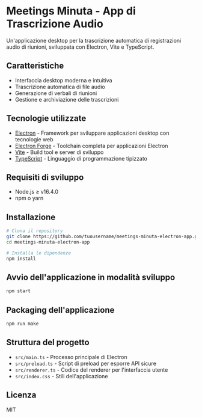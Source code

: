 # Meetings Minuta - App di Trascrizione Audio

Un'applicazione desktop per la trascrizione automatica di registrazioni audio di riunioni, sviluppata con Electron, Vite e TypeScript.

## Caratteristiche

- Interfaccia desktop moderna e intuitiva
- Trascrizione automatica di file audio
- Generazione di verbali di riunioni
- Gestione e archiviazione delle trascrizioni

## Tecnologie utilizzate

- [Electron](https://www.electronjs.org/) - Framework per sviluppare applicazioni desktop con tecnologie web
- [Electron Forge](https://www.electronforge.io/) - Toolchain completa per applicazioni Electron
- [Vite](https://vitejs.dev/) - Build tool e server di sviluppo
- [TypeScript](https://www.typescriptlang.org/) - Linguaggio di programmazione tipizzato

## Requisiti di sviluppo

- Node.js ≥ v16.4.0
- npm o yarn

## Installazione

```bash
# Clona il repository
git clone https://github.com/tuousername/meetings-minuta-electron-app.git
cd meetings-minuta-electron-app

# Installa le dipendenze
npm install
```

## Avvio dell'applicazione in modalità sviluppo

```bash
npm start
```

## Packaging dell'applicazione

```bash
npm run make
```

## Struttura del progetto

- `src/main.ts` - Processo principale di Electron
- `src/preload.ts` - Script di preload per esporre API sicure
- `src/renderer.ts` - Codice del renderer per l'interfaccia utente
- `src/index.css` - Stili dell'applicazione

## Licenza

MIT 